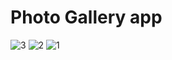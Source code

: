 # Photo Gallery app

![3](https://github.com/sj-onu/Flutter-main/assets/67582404/2eb72b4d-8879-466d-a5f8-28f6c015351f)
![2](https://github.com/sj-onu/Flutter-main/assets/67582404/d34f48ee-ae5d-46bd-9668-8f4f25e4c7ea)
![1](https://github.com/sj-onu/Flutter-main/assets/67582404/a82c7075-3265-4a25-ab34-ff8ca0fbba86)

